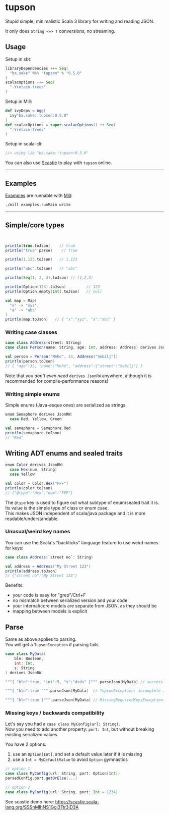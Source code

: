 # tupson

Stupid simple, minimalistic Scala 3 library for writing and reading JSON.

It only does `String <=> T` conversions, no streaming.

## Usage

Setup in sbt:
```scala
libraryDependencies ++= Seq(
  "ba.sake" %%% "tupson" % "0.5.0"
)
scalacOptions ++= Seq(
  "-Yretain-trees"
)
```

Setup in Mill:
```scala
def ivyDeps = Agg(
  ivy"ba.sake::tupson:0.5.0"
)
def scalacOptions = super.scalacOptions() ++ Seq(
  "-Yretain-trees"
)
```

Setup in scala-cli:
```scala
//> using lib "ba.sake::tupson:0.5.0"
```

You can also use [Scastie](https://scastie.scala-lang.org/pQdrpZNiQEOkHAkBvn8YeA) to play with `tupson` online.


---
## Examples

[Examples](examples\src\main\scala) are runnable with [Mill](https://com-lihaoyi.github.io/mill/mill/Intro_to_Mill.html):

```sh
./mill examples.runMain write
```

---
## Simple/core types

```scala


println(true.toJson)    // true
println("true".parse)    // true

println(1.123.toJson)   // 1.123

println("abc".toJson)   // "abc"

println(Seq(1, 2, 3).toJson) // [1,2,3]

println(Option(123).toJson)         // 123
println(Option.empty[Int].toJson)   // null

val map = Map(
  "x" -> "xyz",
  "a" -> "abc"
)
println(map.toJson)   // { "x":"xyz", "a":"abc" }
```

### Writing case classes

```scala
case class Address(street: String)
case class Person(name: String, age: Int, address: Address) derives JsonRW

val person = Person("Meho", 33, Address("Sebilj"))
println(person.toJson)
// { "age":33, "name":"Meho", "address":{"street":"Sebilj"} }
```

Note that you *don't even need* `derives JsonRW` anywhere, although it is recommended for compile-performance reasons!


### Writing simple enums 

Simple enums (Java-esque ones) are serialized as strings.
```scala
enum Semaphore derives JsonRW:
  case Red, Yellow, Green

val semaphore = Semaphore.Red
println(semaphore.toJson)
// "Red"
```

## Writing ADT enums and sealed traits

```scala
enum Color derives JsonRW:
  case Hex(num: String)
  case Yellow

val color = Color.Hex("FFF")
println(color.toJson)
// {"@type":"Hex","num":"FFF"}
```

The `@type` key is used to figure out what subtype of enum/sealed trait it is.  
Its value is the simple type of class or enum case.  
This makes JSON independent of scala/java package and it is more readable/understandable.

### Unusual/weird key names

You can use the Scala's "backticks" language feature to use weird names for keys:

```scala
case class Address(`street no`: String)

val address = Address("My Street 123")
println(address.toJson)
// {"street no":"My Street 123"}
```

Benefits:
- your code is easy for "grep"/Ctrl+F
- no mismatch between serialized version and your code
- your internal/core models are separate from JSON, as they should be
- mapping between models is explicit

## Parse

Same as above applies to parsing.  
You will get a `TupsonException` if parsing fails.

```scala
case class MyData(
    bln: Boolean,
    int: Int,
    s: String
) derives JsonRW

"""{ "bln":true, "int":5, "s":"dsds" }""".parseJson[MyData] // success

"""{ "bln":true """.parseJson[MyData]  // TupsonException: incomplete JSON

"""{ "bln":true }""".parseJson[MyData] // MissingRequiredKeysException: int, s
```


### Missing keys / backwards compatibility

Let's say you had a `case class MyConfig(url: String)`.  
Now you need to add another property: `port: Int`, but without breaking existing serialized values.

You have 2 options:
1. use an `Option[Int]`, and set a default value later if it is missing
2. use a `Int = MyDefaultValue` to avoid `Option` gymnastics

```scala
// option 1
case class MyConfig(url: String, port: Option[Int])
parsedConfig.port.getOrElse(...)

// option 2
case class MyConfig(url: String, port: Int = 1234)
```

See scastie demo here: https://scastie.scala-lang.org/SSSnMIhNS1Ggi3Ttr3iD3A










